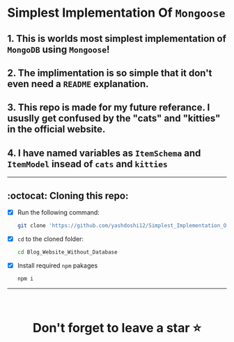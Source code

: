 # Simplest Implementation Of `Mongoose`
## 1. This is worlds most simplest implementation of `MongoDB` using `Mongoose`!
## 2. The implimentation is so simple that it don't even need a `README` explanation. 
## 3. This repo is made for my future referance. I ususlly get confused by the "cats" and "kitties" in the official website. 
## 4. I have named variables as `ItemSchema` and `ItemModel` insead of `cats` and `kitties`

<hr />

## :octocat: Cloning this repo:

- [x] Run the following command:
  ```bash 
  git clone 'https://github.com/yashdoshi12/Simplest_Implementation_Of_Mongoose-CRUD.git' 
  ```
- [x] `cd` to the cloned folder:
  ```bash 
  cd Blog_Website_Without_Database
  ```
- [x] Install required `npm` pakages
  ```bash 
  npm i
  ```

<hr />
<br />

# <div align="center">Don't forget to leave a star ⭐️</div>
